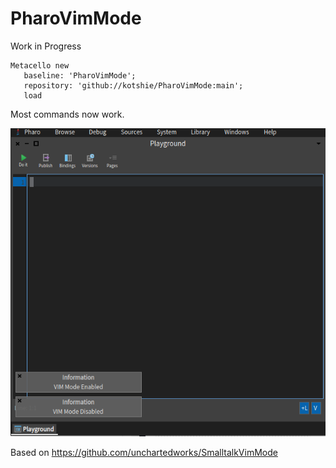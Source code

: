# PharoVimMode

Work in Progress

```
Metacello new
   baseline: 'PharoVimMode';
   repository: 'github://kotshie/PharoVimMode:main';
   load
```

Most commands now work.

![Screenshot](screenshot.png)

Based on https://github.com/unchartedworks/SmalltalkVimMode
